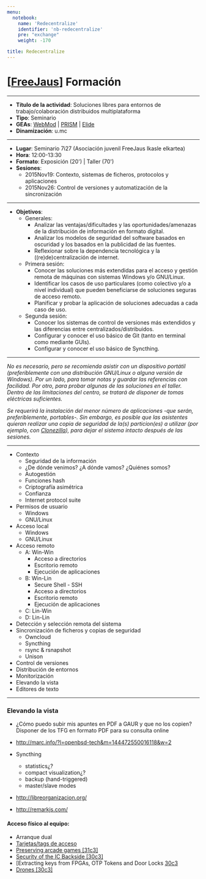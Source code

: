 ```yaml
---
menu:
  notebook:
    name: 'Redecentralize'
    identifier: 'nb-redecentralize'
    pre: "exchange"
    weight: -170

title: Redecentralize
---
```


# [[FreeJaus](https://github.com/FreeJaus)] Formación

---

 - **Título de la actividad**: Soluciones libres para entornos de trabajo/colaboración distribuidos multiplataforma
 - **Tipo**: Seminario
 - **GEAs**: [WebMod](https://github.com/FreeJaus/gea-webmod) | [PRISM](https://github.com/FreeJaus/gea-PRISM) | [Elide](https://github.com/FreeJaus/elide)
 - **Dinamización**: u.mc
 
---

 - **Lugar**: Seminario 7i27 (Asociación juvenil FreeJaus Ikasle elkartea)
 - **Hora**: 12:00-13:30
 - **Formato**: Exposición (20') | Taller (70')
 - **Sesiones**:
   - 2015Nov19: Contexto, sistemas de ficheros, protocolos y aplicaciones
   - 2015Nov26: Control de versiones y automatización de la sincronización

---

 - **Objetivos**:
   - Generales:
     - Analizar las ventajas/dificultades y las oportunidades/amenazas de la distribución de información en formato digital.
     - Analizar los modelos de seguridad del software basados en oscuridad y los basados en la publicidad de las fuentes.
     - Reflexionar sobre la dependencia tecnológica y la ((re)de)centralización de internet.
   - Primera sesión:
     - Conocer las soluciones más extendidas para el acceso y gestión remota de máquinas con sistemas Windows y/o GNU/Linux.
	 - Identificar los casos de uso particulares (como colectivo y/o a nivel individual) que pueden beneficiarse de soluciones seguras de acceso remoto.
	 - Planificar y probar la aplicación de soluciones adecuadas a cada caso de uso.
   - Segunda sesión:
     - Conocer los sistemas de control de versiones más extendidos y las diferencias entre centralizados/distribuidos.
	 - Configurar y conocer el uso básico de Git (tanto en terminal como mediante GUIs).
	 - Configurar y conocer el uso básico de Syncthing.

---	 

*No es necesario, pero se recomienda asistir con un dispositivo portátil (preferiblemente con una distribución GNU/Linux o alguna versión de Windows). Por un lado, para tomar notas y guardar las referencias con facilidad. Por otro, para probar algunas de las soluciones en el taller. Dentro de las limitaciones del centro, se tratará de disponer de tomas eléctricas suficientes.*

*Se requerirá la instalación del menor número de aplicaciones -que serán, preferiblemente, portables-. Sin embargo, es posible que las asistentes quieran realizar una copia de seguridad de la(s) particion(es) a utilizar (por ejemplo, con [Clonezilla](http://clonezilla.org/)), para dejar el sistema intacto después de las sesiones.*

---

 - Contexto
   - Seguridad de la información
   - ¿De dónde venimos? ¿A dónde vamos? ¿Quiénes somos?
   - Autogestión
   - Funciones hash
   - Criptografía asimétrica
   - Confianza
   - Internet protocol suite
 - Permisos de usuario
   - Windows
   - GNU/Linux
 - Acceso local
   - Windows
   - GNU/Linux
 - Acceso remoto
   - A: Win-Win
     - Acceso a directorios
	 - Escritorio remoto
	 - Ejecución de aplicaciones
   - B: Win-Lin
     - Secure Shell - SSH
	 - Acceso a directorios
	 - Escritorio remoto
	 - Ejecución de aplicaciones
   - C: Lin-Win
   - D: Lin-Lin
 - Detección y selección remota del sistema
 - Sincronización de ficheros y copias de seguridad
   - Owncloud
   - Syncthing
   - rsync & rsnapshot
   - Unison
 - Control de versiones
 - Distribución de entornos
 - Monitorización
 - Elevando la vista
 - Editores de texto
   
---

### Elevando la vista

- ¿Cómo puedo subir mis apuntes en PDF a GAUR y que no los copien? Disponer de los TFG en formato PDF para su consulta online
 
- http://marc.info/?l=openbsd-tech&m=144472550016118&w=2
 
- Syncthing
  - statistics¿?
  - compact visualization¿?
  - backup (hand-triggered)
  - master/slave modes
	 
- http://libreorganizacion.org/
- http://remarkjs.com/

#### Acceso físico al equipo:

- Arranque dual
- [Tarjetas/tags de acceso](/notebook/nfcsec/nfcrep)
- [Preserving arcade games [31c3]](https://www.youtube.com/watch?v=2q_qXGIj-jg)
- [Security of the IC Backside [30c3]](https://www.youtube.com/watch?v=wmv7tu7FSW0)
- [Extracting keys from FPGAs, OTP Tokens and Door Locks [30c3](https://www.youtube.com/watch?v=H-cpm7D8Sqg)
- [Drones [30c3]](https://www.youtube.com/watch?v=IePG2fzKvF0)

